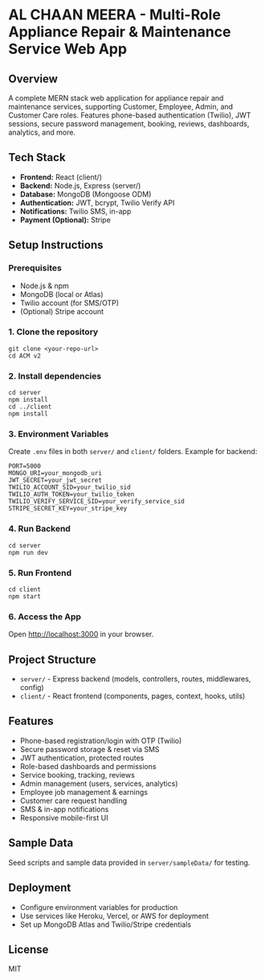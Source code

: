 # AL CHAAN MEERA - Multi-Role Appliance Repair & Maintenance Service Web App

## Overview
A complete MERN stack web application for appliance repair and maintenance services, supporting Customer, Employee, Admin, and Customer Care roles. Features phone-based authentication (Twilio), JWT sessions, secure password management, booking, reviews, dashboards, analytics, and more.

## Tech Stack
- **Frontend:** React (client/)
- **Backend:** Node.js, Express (server/)
- **Database:** MongoDB (Mongoose ODM)
- **Authentication:** JWT, bcrypt, Twilio Verify API
- **Notifications:** Twilio SMS, in-app
- **Payment (Optional):** Stripe

## Setup Instructions

### Prerequisites
- Node.js & npm
- MongoDB (local or Atlas)
- Twilio account (for SMS/OTP)
- (Optional) Stripe account

### 1. Clone the repository
```
git clone <your-repo-url>
cd ACM v2
```

### 2. Install dependencies
```
cd server
npm install
cd ../client
npm install
```

### 3. Environment Variables
Create `.env` files in both `server/` and `client/` folders. Example for backend:
```
PORT=5000
MONGO_URI=your_mongodb_uri
JWT_SECRET=your_jwt_secret
TWILIO_ACCOUNT_SID=your_twilio_sid
TWILIO_AUTH_TOKEN=your_twilio_token
TWILIO_VERIFY_SERVICE_SID=your_verify_service_sid
STRIPE_SECRET_KEY=your_stripe_key
```

### 4. Run Backend
```
cd server
npm run dev
```

### 5. Run Frontend
```
cd client
npm start
```

### 6. Access the App
Open [http://localhost:3000](http://localhost:3000) in your browser.

## Project Structure
- `server/` - Express backend (models, controllers, routes, middlewares, config)
- `client/` - React frontend (components, pages, context, hooks, utils)

## Features
- Phone-based registration/login with OTP (Twilio)
- Secure password storage & reset via SMS
- JWT authentication, protected routes
- Role-based dashboards and permissions
- Service booking, tracking, reviews
- Admin management (users, services, analytics)
- Employee job management & earnings
- Customer care request handling
- SMS & in-app notifications
- Responsive mobile-first UI

## Sample Data
Seed scripts and sample data provided in `server/sampleData/` for testing.

## Deployment
- Configure environment variables for production
- Use services like Heroku, Vercel, or AWS for deployment
- Set up MongoDB Atlas and Twilio/Stripe credentials

## License
MIT